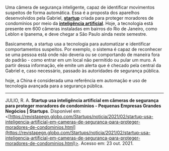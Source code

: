 Uma câmera de segurança inteligente, capaz de identificar movimentos suspeitos de forma automática. Essa é a proposta dos aparelhos desenvolvidos pela Gabriel, [**startup**](https://revistapegn.globo.com/palavrachave/startups/) criada para proteger moradores de condomínios por meio da [**inteligência artificial**](https://revistapegn.globo.com/palavrachave/tecnologia/). Hoje, a tecnologia está presente em 600 câmeras instaladas em bairros do Rio de Janeiro, como Leblon e Ipanema, e deve chegar a São Paulo ainda neste semestre.

Basicamente, a startup usa a tecnologia para automatizar e identificar comportamentos suspeitos. Por exemplo, o sistema é capaz de reconhecer se uma pessoa está onde não deveria ou se comportando de maneira fora do padrão - como entrar em um local não permitido ou pular um muro. A partir dessa informação, ele emite um alerta que é checado pela central da Gabriel e, caso necessário, passado às autoridades de segurança pública.

hoje, a China é considerada uma referência em automação e uso de tecnologia avançada para a segurança pública.

------------
JULIO, R. A. **Startup usa inteligência artificial em câmeras de segurança para proteger moradores de condomínios - Pequenas Empresas Grandes Negócios | Startups**. Disponível em: <[https://revistapegn.globo.com/Startups/noticia/2021/02/startup-usa-inteligencia-artificial-em-cameras-de-seguranca-para-proteger-moradores-de-condominios.html](https://revistapegn.globo.com/Startups/noticia/2021/02/startup-usa-inteligencia-artificial-em-cameras-de-seguranca-para-proteger-moradores-de-condominios.html)>. Acesso em: 23 out. 2021.